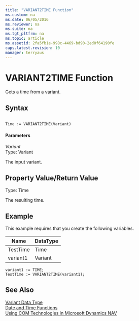 ```yaml
---
title: "VARIANT2TIME Function"
ms.custom: na
ms.date: 06/05/2016
ms.reviewer: na
ms.suite: na
ms.tgt_pltfrm: na
ms.topic: article
ms.assetid: 2fa5fb1e-998c-4469-bd90-2ed0f64190fe
caps.latest.revision: 10
manager: terryaus
---
```

# VARIANT2TIME Function
Gets a time from a variant.  
  
## Syntax  
  
```  
  
Time := VARIANT2TIME(Variant)  
```  
  
#### Parameters  
 *Variant*  
 Type: Variant  
  
 The input variant.  
  
## Property Value\/Return Value  
 Type: Time  
  
 The resulting time.  
  
## Example  
 This example requires that you create the following variables.  
  
|Name|DataType|  
|----------|--------------|  
|TestTime|Time|  
|variant1|Variant|  
  
```  
variant1 := TIME;  
TestTime := VARIANT2TIME(variant1);  
```  
  
## See Also  
 [Variant Data Type](../dynamics-nav/Variant-Data-Type.md)   
 [Date and Time Functions](../dynamics-nav/Date-and-Time-Functions.md)   
 [Using COM Technologies in Microsoft Dynamics NAV](../dynamics-nav/Using-COM-Technologies-in-Microsoft-Dynamics-NAV.md)